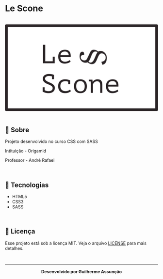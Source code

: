 # Le Scone

<br>

<div align="center">
  <img src="public/img/le-scone-github.svg" alt="Le Scone">
</div>

<br>

## :bookmark_tabs: Sobre

Projeto desenvolvido no curso CSS com SASS

Intituição - Origamid

Professor - André Rafael

<br>

## :rocket: Tecnologias

- HTML5
- CSS3
- SASS


<br>

## :green_book: Licença 

Esse projeto está sob a licença MIT. Veja o arquivo [LICENSE](LICENSE) para mais detalhes.

<br>

---

<div align="center">
    <b>Desenvolvido por Guilherme Assunção</b>
</div>
